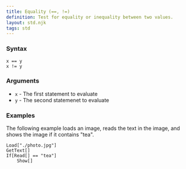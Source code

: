 ```yaml
---
title: Equality (==, !=)
definition: Test for equality or inequality between two values.
layout: std.njk
tags: std
---
```


### Syntax

```
x == y
x != y
```

### Arguments

- `x` - The first statement to evaluate
- `y` - The second statemenet to evaluate

### Examples

The following example loads an image, reads the text in the image, and shows the image if it contains "tea".

```
Load["./photo.jpg"]
GetText[]
If[Read[] == "tea"]
    Show[]
```